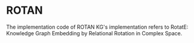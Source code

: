 # ROTAN
The implementation code of ROTAN
KG's implementation refers to RotatE: Knowledge Graph Embedding by Relational Rotation in Complex Space.